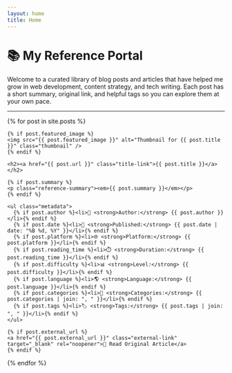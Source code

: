 ```yaml
---
layout: home
title: Home
---
```


# 📚 My Reference Portal

Welcome to a curated library of blog posts and articles that have helped me grow in web development, content strategy, and tech writing. Each post has a short summary, original link, and helpful tags so you can explore them at your own pace.

<hr>

<div class="references-list">

  {% for post in site.posts %}
  <article class="reference-card">

    {% if post.featured_image %}
    <img src="{{ post.featured_image }}" alt="Thumbnail for {{ post.title }}" class="thumbnail" />
    {% endif %}

    <h2><a href="{{ post.url }}" class="title-link">{{ post.title }}</a></h2>

    {% if post.summary %}
    <p class="reference-summary"><em>{{ post.summary }}</em></p>
    {% endif %}

    <ul class="metadata">
      {% if post.author %}<li>👤 <strong>Author:</strong> {{ post.author }}</li>{% endif %}
      {% if post.date %}<li>📅 <strong>Published:</strong> {{ post.date | date: "%B %d, %Y" }}</li>{% endif %}
      {% if post.platform %}<li>🌐 <strong>Platform:</strong> {{ post.platform }}</li>{% endif %}
      {% if post.reading_time %}<li>⏱️ <strong>Duration:</strong> {{ post.reading_time }}</li>{% endif %}
      {% if post.difficulty %}<li>📊 <strong>Level:</strong> {{ post.difficulty }}</li>{% endif %}
      {% if post.language %}<li>🌎 <strong>Language:</strong> {{ post.language }}</li>{% endif %}
      {% if post.categories %}<li>📂 <strong>Categories:</strong> {{ post.categories | join: ", " }}</li>{% endif %}
      {% if post.tags %}<li>🏷️ <strong>Tags:</strong> {{ post.tags | join: ", " }}</li>{% endif %}
    </ul>

    {% if post.external_url %}
    <a href="{{ post.external_url }}" class="external-link" target="_blank" rel="noopener">🔗 Read Original Article</a>
    {% endif %}

  </article>
  {% endfor %}

</div>


